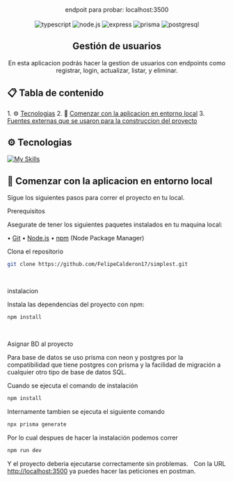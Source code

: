 <div align="center">
  
  <br />

  <br/>
  endpoit para probar:  localhost:3500
  
  <div>
  <br/>
    <img src="https://img.shields.io/badge/-Typescript-black?style=for-the-badge&logoColor=white&logo=typescript&color=3178C6" alt="typescript" />
<img  src="https://img.shields.io/badge/-Node.js-black?style=for-the-badge&logoColor=white&logo=node.js&color=339933"  alt="node.js" />
<img  src="https://img.shields.io/badge/-Express-black?style=for-the-badge&logoColor=white&logo=express&color=000000"  alt="express" />
<img  src="https://img.shields.io/badge/-Prisma-black?style=for-the-badge&logoColor=white&logo=prisma&color=2D3748"  alt="prisma" />
<img  src="https://img.shields.io/badge/-PostgreSQL-black?style=for-the-badge&logoColor=white&logo=postgresql&color=4169E1"  alt="postgresql" />
    
  </div>

  <h2 align="center">Gestión de usuarios</h2>

   <div align="center">
     En esta aplicacion podrás hacer la gestion de usuarios con endpoints como registrar, login, actualizar, listar, y eliminar.
    </div>
</div>

## 📋 <a name="table">Tabla de contenido</a>

1.⁠ ⁠⚙ [Tecnologias](#tech-stack)
2.⁠ ⁠🤸 [Comenzar con la aplicacion en entorno local](#quick-start) 3. [Fuentes externas que se usaron para la construccion del proyecto](#font-extern)

## <a name="tech-stack">⚙ Tecnologias</a>

[![My Skills](https://skillicons.dev/icons?i=nodejs,typescript,express,prisma,postgresql)](https://skillicons.dev)<br/>

## <a name="quick-start">🤸 Comenzar con la aplicacion en entorno local</a>

Sigue los siguientes pasos para correr el proyecto en tu local.

Prerequisitos

Asegurate de tener los siguientes paquetes instalados en tu maquina local:

•⁠ ⁠[Git](https://git-scm.com/)
•⁠ ⁠[Node.js](https://nodejs.org/en)
•⁠ ⁠[npm](https://www.npmjs.com/) (Node Package Manager)

Clona el repositorio

```bash
git clone https://github.com/FelipeCalderon17/simplest.git
```

⁠

instalacion

Instala las dependencias del proyecto con npm:

```bash
npm install
```

⁠

Asignar BD al proyecto

Para base de datos se uso prisma con neon y postgres por la compatibilidad que tiene postgres con prisma y la facilidad de migración a cualquier otro tipo de base de datos SQL.

Cuando se ejecuta el comando de instalación

```bash
npm install
```

Internamente tambien se ejecuta el siguiente comando

```bash
npx prisma generate
```

Por lo cual despues de hacer la instalación podemos correr

```bash
npm run dev
```

Y el proyecto deberia ejecutarse correctamente sin problemas.
 ⁠ 
Con la URL [http://localhost:3500](http://localhost:3000) ya puedes hacer las peticiones en postman.
